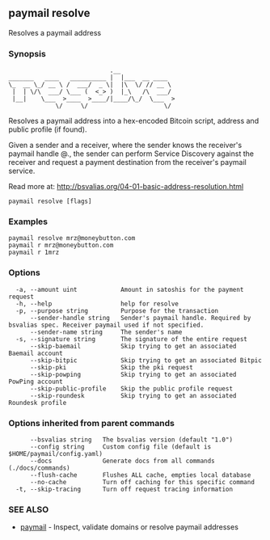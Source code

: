 ## paymail resolve

Resolves a paymail address

### Synopsis

```
                            .__               
_______   ____   __________ |  |___  __ ____  
\_  __ \_/ __ \ /  ___/  _ \|  |\  \/ // __ \ 
 |  | \/\  ___/ \___ (  <_> )  |_\   /\  ___/ 
 |__|    \___  >____  >____/|____/\_/  \___  >
             \/     \/                     \/
```

Resolves a paymail address into a hex-encoded Bitcoin script, address and public profile (if found).

Given a sender and a receiver, where the sender knows the receiver's 
paymail handle <alias>@<domain>.<tld>, the sender can perform Service Discovery against 
the receiver and request a payment destination from the receiver's paymail service.

Read more at: http://bsvalias.org/04-01-basic-address-resolution.html

```
paymail resolve [flags]
```

### Examples

```
paymail resolve mrz@moneybutton.com
paymail r mrz@moneybutton.com
paymail r 1mrz
```

### Options

```
  -a, --amount uint            Amount in satoshis for the payment request
  -h, --help                   help for resolve
  -p, --purpose string         Purpose for the transaction
      --sender-handle string   Sender's paymail handle. Required by bsvalias spec. Receiver paymail used if not specified.
      --sender-name string     The sender's name
  -s, --signature string       The signature of the entire request
      --skip-baemail           Skip trying to get an associated Baemail account
      --skip-bitpic            Skip trying to get an associated Bitpic
      --skip-pki               Skip the pki request
      --skip-powping           Skip trying to get an associated PowPing account
      --skip-public-profile    Skip the public profile request
      --skip-roundesk          Skip trying to get an associated Roundesk profile
```

### Options inherited from parent commands

```
      --bsvalias string   The bsvalias version (default "1.0")
      --config string     Custom config file (default is $HOME/paymail/config.yaml)
      --docs              Generate docs from all commands (./docs/commands)
      --flush-cache       Flushes ALL cache, empties local database
      --no-cache          Turn off caching for this specific command
  -t, --skip-tracing      Turn off request tracing information
```

### SEE ALSO

* [paymail](paymail.md)	 - Inspect, validate domains or resolve paymail addresses

